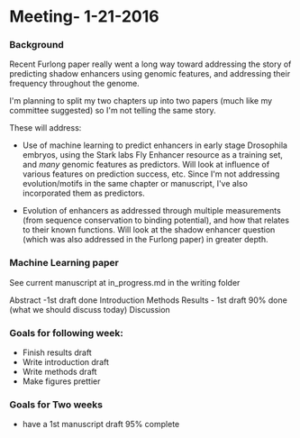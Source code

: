 # Meeting- 1-21-2016 #

### Background ###

Recent Furlong paper really went a long way toward addressing the story of predicting shadow enhancers using genomic features, and addressing their frequency throughout the genome.

I'm planning to split my two chapters up into two papers (much like my committee suggested) so I'm not telling the same story.

These will address:
* Use of machine learning to predict enhancers in early stage   Drosophila embryos, using the Stark labs Fly Enhancer resource as a training set, and *many* genomic features as predictors. Will look at influence of various features on prediction success, etc. Since I'm not addressing evolution/motifs in the same chapter or manuscript, I've also incorporated them as predictors.


* Evolution of enhancers as addressed through multiple measurements (from sequence conservation to binding potential), and how that relates to their known functions. Will look at the shadow enhancer question (which was also addressed in the Furlong paper) in greater depth.

### Machine Learning paper ###

See current manuscript at in_progress.md in the writing folder

Abstract -1st draft done
Introduction
Methods
Results - 1st draft 90% done (what we should discuss today)
Discussion
 

### Goals for following week: ###

* Finish results draft
* Write introduction draft
* Write methods draft
* Make figures prettier

### Goals for Two weeks ###

* have a 1st manuscript draft 95% complete


